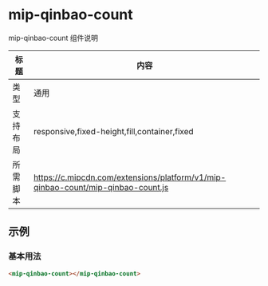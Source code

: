 # mip-qinbao-count

mip-qinbao-count 组件说明

标题|内容
----|----
类型|通用
支持布局|responsive,fixed-height,fill,container,fixed
所需脚本|https://c.mipcdn.com/extensions/platform/v1/mip-qinbao-count/mip-qinbao-count.js

## 示例

### 基本用法
```html
<mip-qinbao-count></mip-qinbao-count>
```



